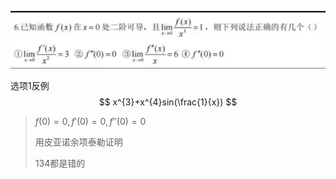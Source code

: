 ![](./../image/%E8%80%83%E7%A0%94%E6%95%B0%E5%AD%A6%E9%94%99%E9%A2%98%E9%9B%86%E5%90%88/%E5%AF%BC%E6%95%B0%E6%A6%82%E5%BF%B5%E9%A2%98%E7%9B%AE/1.png)

选项1反例
$$
x^{3}+x^{4}sin(\frac{1}{x})
$$

>$f(0)=0,f'(0)=0,f''(0)=0$
>
>用皮亚诺余项泰勒证明
>
>134都是错的